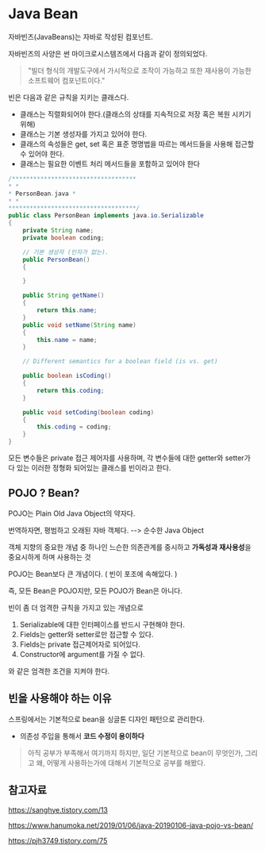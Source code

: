 # Java Bean

자바빈즈(JavaBeans)는 자바로 작성된 컴포넌트.

자바빈즈의 사양은 썬 마이크로시스템즈에서 다음과 같이 정의되었다. 

> "빌더 형식의 개발도구에서 가시적으로 조작이 가능하고 또한 재사용이 가능한 소프트웨어 컴포넌트이다."


빈은 다음과 같은 규칙을 지키는 클래스다.

- 클래스는 직렬화되어야 한다.(클래스의 상태를 지속적으로 저장 혹은 복원 시키기 위해)
- 클래스는 기본 생성자를 가지고 있어야 한다.
- 클래스의 속성들은 get, set 혹은 표준 명명법을 따르는 메서드들을 사용해 접근할 수 있어야 한다.
- 클래스는 필요한 이벤트 처리 메서드들을 포함하고 있어야 한다

```java
/***********************************
* *
* PersonBean.java *
* *
************************************/
public class PersonBean implements java.io.Serializable
{
    private String name;
    private boolean coding;

    // 기본 생성자 (인자가 없는).
    public PersonBean()
    {

    }

    public String getName()
    {
        return this.name;
    }
    public void setName(String name)
    {
        this.name = name;
    }

    // Different semantics for a boolean field (is vs. get)

    public boolean isCoding()
    {
        return this.coding;
    }

    public void setCoding(boolean coding)
    {
        this.coding = coding;
    }
}
```

모든 변수들은 private 접근 제어자를 사용하며, 각 변수들에 대한 getter와 setter가 다 있는 이러한 정형화 되어있는 클래스를 빈이라고 한다.



## POJO ? Bean?

POJO는 Plain Old Java Object의 약자다.

번역하자면, 평범하고 오래된 자바 객체다. --> 순수한 Java Object

객체 지향의 중요한 개념 중 하나인 느슨한 의존관계를 중시하고 **가독성과 재사용성**을 중요시하게 하며 사용하는 것

POJO는 Bean보다 큰 개념이다. ( 빈이 포조에 속해있다. )

즉, 모든 Bean은 POJO지만, 모든 POJO가 Bean은 아니다.

빈이 좀 더 엄격한 규칙을 가지고 있는 개념으로

1. Serializable에 대한 인터페이스를 반드시 구현해야 한다.
2. Fields는 getter와 setter로만 접근할 수 있다.
3. Fields는 private 접근제어자로 되어있다.
4. Constructor에 argument를 가질 수 없다.

와 같은 엄격한 조건을 지켜야 한다.

## 빈을 사용해야 하는 이유

스프링에서는 기본적으로 bean을 싱글톤 디자인 패턴으로 관리한다.

- 의존성 주입을 통해서 **코드 수정이 용이하다**

> 아직 공부가 부족해서 여기까지 하지만, 일단 기본적으로 bean이 무엇인가, 그리고 왜, 어떻게 사용하는가에 대해서 기본적으로 공부를 해봤다.



## 참고자료

https://sanghye.tistory.com/13

https://www.hanumoka.net/2019/01/06/java-20190106-java-pojo-vs-bean/

https://pjh3749.tistory.com/75
